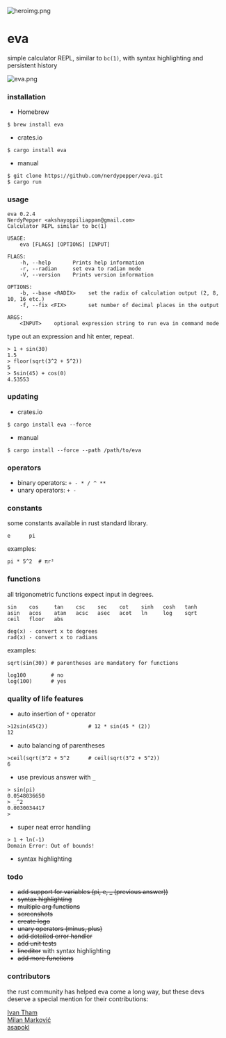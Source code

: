 
![heroimg.png](https://u.peppe.rs/6G.png)

# eva

simple calculator REPL, similar to `bc(1)`, with syntax highlighting and persistent history

![eva.png](https://u.peppe.rs/kP.png)

### installation

- Homebrew
```shell
$ brew install eva
```

- crates.io
```shell
$ cargo install eva
```

- manual
```shell
$ git clone https://github.com/nerdypepper/eva.git
$ cargo run
```

### usage

```shell
eva 0.2.4
NerdyPepper <akshayoppiliappan@gmail.com>
Calculator REPL similar to bc(1)

USAGE:
    eva [FLAGS] [OPTIONS] [INPUT]

FLAGS:
    -h, --help       Prints help information
    -r, --radian     set eva to radian mode
    -V, --version    Prints version information

OPTIONS:
    -b, --base <RADIX>    set the radix of calculation output (2, 8, 10, 16 etc.)
    -f, --fix <FIX>       set number of decimal places in the output

ARGS:
    <INPUT>    optional expression string to run eva in command mode

```

type out an expression and hit enter, repeat.

```shell
> 1 + sin(30)
1.5
> floor(sqrt(3^2 + 5^2))
5
> 5sin(45) + cos(0)
4.53553
```

### updating

 - crates.io
 ```shell
$ cargo install eva --force
 ```

 - manual
```shell
$ cargo install --force --path /path/to/eva
```

### operators

 - binary operators: `+ - * / ^ **`
 - unary operators: `+ -`

### constants

some constants available in rust standard library.

```
e      pi
```

examples:
```
pi * 5^2  # πr²
```

### functions

all trigonometric functions expect input in degrees.

```
sin    cos     tan    csc    sec    cot    sinh   cosh   tanh
asin   acos    atan   acsc   asec   acot   ln     log    sqrt
ceil   floor   abs

deg(x) - convert x to degrees
rad(x) - convert x to radians
```

examples:
```
sqrt(sin(30)) # parentheses are mandatory for functions

log100        # no
log(100)      # yes
```

### quality of life features

 - auto insertion of `*` operator
```
>12sin(45(2))             # 12 * sin(45 * (2))
12
```

 - auto balancing of parentheses
```
>ceil(sqrt(3^2 + 5^2      # ceil(sqrt(3^2 + 5^2))
6
```

 - use previous answer with `_`
```
> sin(pi)
0.0548036650
> _^2
0.0030034417
>
```

- super neat error handling
```
> 1 + ln(-1)
Domain Error: Out of bounds!
```

 - syntax highlighting

### todo

 - ~~add support for variables (pi, e, _ (previous answer))~~
 - ~~syntax highlighting~~
 - ~~multiple arg functions~~
 - ~~screenshots~~
 - ~~create logo~~
 - ~~unary operators (minus, plus)~~
 - ~~add detailed error handler~~
 - ~~add unit tests~~
 - ~~lineditor~~ with syntax highlighting
 - ~~add more functions~~

### contributors

the rust community has helped eva come a long way, but these devs deserve a
special mention for their contributions:

[Ivan Tham](https://github.com/pickfire)  
[Milan Marković](https://github.com/hepek)  
[asapokl](https://github.com/kzoper)  
